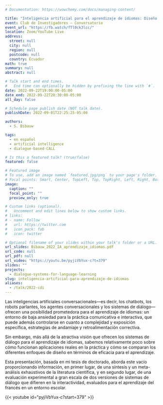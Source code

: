 ```yaml
---
# Documentation: https://wowchemy.com/docs/managing-content/

title: "Inteligencia artificial para el aprendizaje de idiomas: Diseño y efectividad de sistemas de diálogo y chatbots"
event: Club de Investigadores – Conversatorio
event_url: "https://fb.watch/fTl0ck3lcc/"
location: Zoom/YouTube Live
address:
  street: null
  city: null
  region: null
  postcode: null
  country: Ecuador
math: true
summary: null
abstract: null

# Talk start and end times.
#   End time can optionally be hidden by prefixing the line with `#`.
date: 2022-09-22T19:00:00-05:00
date_end: 2022-09-22T20:30:00-05:00
all_day: false

# Schedule page publish date (NOT talk date).
publishDate: 2022-09-01T22:25:25-05:00

authors:
  - S. Bibauw

tags:
  - en español
  - artificial intelligence
  - dialogue-based-CALL

# Is this a featured talk? (true/false)
featured: false

# Featured image
# To use, add an image named `featured.jpg/png` to your page's folder.
# Focal points: Smart, Center, TopLeft, Top, TopRight, Left, Right, BottomLeft, Bottom, BottomRight.
image:
  caption: ""
  focal_point: ""
  preview_only: true

# Custom links (optional).
#   Uncomment and edit lines below to show custom links.
# links:
# - name: Follow
#   url: https://twitter.com
#   icon_pack: fab
#   icon: twitter

# Optional filename of your slides within your talk's folder or a URL.
url_slides: Bibauw_2022_IA_aprendizaje_idiomas.pdf
url_code: null
url_pdf: null
url_video: "https://youtu.be/pyjiVbYux-c?t=379"
slides: ""
projects:
  - dialogue-systems-for-language-learning
slug: inteligencia-artificial-para-aprendizaje-de-idiomas
aliases:
  - /talk/2022-cdi
---
```


Las inteligencias artificiales conversacionales—es decir, los chatbots, los robots parlantes, los agentes conversacionales y los sistemas de diálogo—ofrecen una posibilidad prometedora para el aprendizaje de idiomas: un entorno de baja ansiedad para la práctica comunicativa e interactiva, que puede además controlarse en cuanto a complejidad y exposición específica, estrategias de andamiaje y retroalimentación correctiva.

Sin embargo, más allá de la atractiva visión que ofrecen los sistemas de diálogo para el aprendizaje de idiomas, sabemos relativamente poco sobre cómo funcionan aplicaciones reales en la práctica y cómo se comparan los diferentes enfoques de diseño en términos de eficacia para el aprendizaje.

Esta presentación, basada en mi tesis de doctorado, aborda este vacío proporcionando información, en primer lugar, de una síntesis y un meta-análisis exhaustivos de la literatura científica, y en segundo lugar, de una evaluación experimental a gran escala de dos versiones de sistemas de diálogo que difieren en la interactividad, evaluados para el aprendizaje del francés en un entorno escolar.

{{< youtube id="pyjiVbYux-c?start=379" >}}
